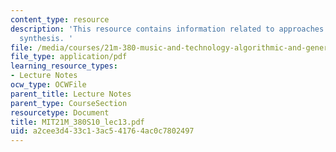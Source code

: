 ```yaml
---
content_type: resource
description: 'This resource contains information related to approaches: non-standard
  synthesis. '
file: /media/courses/21m-380-music-and-technology-algorithmic-and-generative-music-spring-2010/a2cee3d433c13ac541764ac0c7802497_MIT21M_380S10_lec13.pdf
file_type: application/pdf
learning_resource_types:
- Lecture Notes
ocw_type: OCWFile
parent_title: Lecture Notes
parent_type: CourseSection
resourcetype: Document
title: MIT21M_380S10_lec13.pdf
uid: a2cee3d4-33c1-3ac5-4176-4ac0c7802497
---
```

